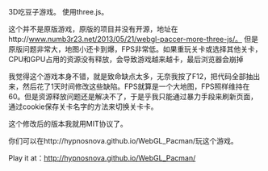 3D吃豆子游戏。
使用three.js。

这个并不是原版游戏，原版的项目并没有开源，地址在http://www.numb3r23.net/2013/05/21/webgl-paccer-more-three-js/。
但是原版问题非常大，地图小还卡到爆，FPS非常低。如果重玩关卡或选择其他关卡，CPU和GPU占用的资源没有释放，会导致游戏越来越卡，最后浏览器会崩掉

我觉得这个游戏本身不错，就是致命缺点太多，无奈我按了F12，把代码全部抽出来，然后花了1天时间修改这些缺陷。FPS就算是一个大地图，FPS照样维持在60。但是资源释放问题还是解决不了，于是乎我只能通过暴力手段来刷新页面，通过cookie保存关卡名字的方法来切换关卡卡。

这个修改后的版本我就用MIT协议了。

你们可以在http://hypnosnova.github.io/WebGL_Pacman/玩这个游戏。

Play it at：http://hypnosnova.github.io/WebGL_Pacman/
